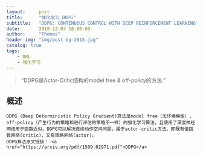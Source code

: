 ```yaml
---
layout:     post
title:      "强化学习_DDPG"
subtitle:   "DDPG: CONTINUOUS CONTROL WITH DEEP REINFORCEMENT LEARNING"
date:       2018-12-03 18:00:00
author:     "Thomas"
header-img: "img/post-bg-2015.jpg"
catalog: true
tags:
    - DRL
    - 强化学习
---
```


> “DDPG是Actor-Critic结构的model free & off-policy的方法.”


## 概述

    DDPG (Deep Deterministic Policy Gradient)算法是model free（无环境模型）, off-policy（产生行为的策略和进行评估的策略不一样）的强化学习算法，且使用了深度神经网络用于函数近似。DDPG可以解决连续动作空间问题，属于actor-critic方法，即既有值函数网络(critic)，又有策略网络(actor)。
    DDPG算法原文链接： <a href="https://arxiv.org/pdf/1509.02971.pdf">DDPG</a>
